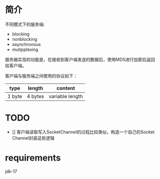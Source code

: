 # 简介

不同模式下的服务端:

- blocking
- nonblocking
- asynchronous
- mutipplexing

服务器实现的功能是，在接收到客户端发送的数据后，使用MD5进行加密后返回给客户端。

客户端与服务端之间使用的协议如下：

|  type  | length  | content         |
|--------|---------|-----------------|
| 1 byte | 4 bytes | variable length |

# TODO

- [] 客户端读取写入SocketChannel的过程比较类似，构造一个自己的Socket Channel封装这些逻辑

# requirements

jdk-17